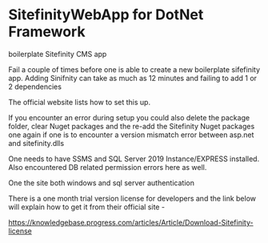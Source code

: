 # SitefinityWebApp for DotNet Framework

boilerplate Sitefinity CMS app

Fail a couple of times before one is able to create a new boilerplate sifefinity app. 
Adding Sinifnity can take as much as 12 minutes and failing to add 1 or 2 dependencies 

The official website lists how to set this up.

If you encounter an error during setup you could also delete the package folder, 
clear Nuget packages and the re-add the Sitefinity Nuget packages one again if 
one is to encounter a version mismatch error between asp.net and sitefinity.dlls

One needs to have SSMS and SQL Server 2019 Instance/EXPRESS installed. 
Also encountered DB related permission errors here as well. 

One the site both windows and sql server authentication 

There is a one month trial version license for developers and the link below will explain
how to get it from their official site -

https://knowledgebase.progress.com/articles/Article/Download-Sitefinity-license 


